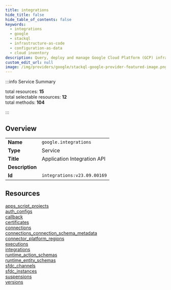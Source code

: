 ```yaml
---
title: integrations
hide_title: false
hide_table_of_contents: false
keywords:
  - integrations
  - google
  - stackql
  - infrastructure-as-code
  - configuration-as-data
  - cloud inventory
description: Query, deploy and manage Google Cloud Platform (GCP) infrastructure and resources using SQL
custom_edit_url: null
image: /img/providers/google/stackql-google-provider-featured-image.png
---
```


  
    
:::info Service Summary

<div class="row">
<div class="providerDocColumn">
<span>total resources:&nbsp;<b>15</b></span><br />
<span>total selectable resources:&nbsp;<b>12</b></span><br />
<span>total methods:&nbsp;<b>104</b></span><br />
</div>
</div>

:::

## Overview
<table><tbody>
<tr><td><b>Name</b></td><td><code>google.integrations</code></td></tr>
<tr><td><b>Type</b></td><td>Service</td></tr>
<tr><td><b>Title</b></td><td>Application Integration API</td></tr>
<tr><td><b>Description</b></td><td></td></tr>
<tr><td><b>Id</b></td><td><code>integrations:v23.09.00169</code></td></tr>
</tbody></table>

## Resources
<div class="row">
<div class="providerDocColumn">
<a href="/providers/google/integrations/apps_script_projects/">apps_script_projects</a><br />
<a href="/providers/google/integrations/auth_configs/">auth_configs</a><br />
<a href="/providers/google/integrations/callback/">callback</a><br />
<a href="/providers/google/integrations/certificates/">certificates</a><br />
<a href="/providers/google/integrations/connections/">connections</a><br />
<a href="/providers/google/integrations/connections_connection_schema_metadata/">connections_connection_schema_metadata</a><br />
<a href="/providers/google/integrations/connector_platform_regions/">connector_platform_regions</a><br />
<a href="/providers/google/integrations/executions/">executions</a><br />
</div>
<div class="providerDocColumn">
<a href="/providers/google/integrations/integrations/">integrations</a><br />
<a href="/providers/google/integrations/runtime_action_schemas/">runtime_action_schemas</a><br />
<a href="/providers/google/integrations/runtime_entity_schemas/">runtime_entity_schemas</a><br />
<a href="/providers/google/integrations/sfdc_channels/">sfdc_channels</a><br />
<a href="/providers/google/integrations/sfdc_instances/">sfdc_instances</a><br />
<a href="/providers/google/integrations/suspensions/">suspensions</a><br />
<a href="/providers/google/integrations/versions/">versions</a><br />
</div>
</div>
